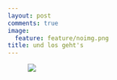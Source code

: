 ```yaml
---
layout: post
comments: true
image: 
  feature: feature/noimg.png
title: und los geht's
---
```


<figure>
<img src="{{ site.url }}/images/p/2012_china/losgehts.jpg">
</figure>
